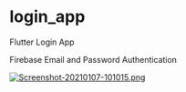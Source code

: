 # login_app

Flutter Login App

Firebase Email and Password Authentication

[![Screenshot-20210107-101015.png](https://i.postimg.cc/9MwtMsc4/Screenshot-20210107-101015.png)](https://postimg.cc/8JDrXKJD)
